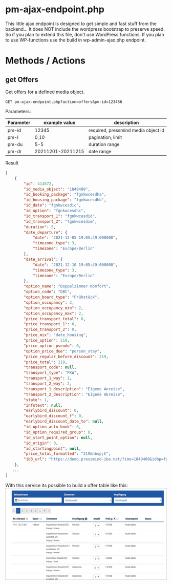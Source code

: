 # pm-ajax-endpoint.php
This little ajax endpoint is designed to get simple and fast stuff from the backend...
It does NOT include the wordpress bootstrap to preserve speed. 
So if you plan to extend this file, don't use WordPress functions. If you plan to use WP-functions
use the build in wp-admin-ajax.php endpoint.

# Methods / Actions

## get Offers
Get offers for a defined media object.
```
GET pm-ajax-endpoint.php?action=offers&pm-id=123456
```

Parameters:

|  Parameter  | example value | description |
| --- | --- | --- |
| pm-id |12345 | required, pressmind media object id
| pm-l |0,10 | pagination, limit
| pm-du |5-5 | duration range 
| pm-dr |20211201-20211215 | date range

Result
```json
[
    {
        "id": 414872,
        "id_media_object": "1849409",
        "id_booking_package": "fgnkwcesdha",
        "id_housing_package": "fgnkwcesdhb",
        "id_date": "fgnkwcesdic",
        "id_option": "fgnkwcesdhc",
        "id_transport_1": "fgnkwcesdid",
        "id_transport_2": "fgnkwcesdim",
        "duration": 5,
        "date_departure": {
            "date": "2021-12-05 19:05:49.000000",
            "timezone_type": 3,
            "timezone": "Europe/Berlin"
        },
        "date_arrival": {
            "date": "2021-12-10 19:05:49.000000",
            "timezone_type": 3,
            "timezone": "Europe/Berlin"
        },
        "option_name": "Doppelzimmer Komfort",
        "option_code": "DBC",
        "option_board_type": "Frühstück",
        "option_occupancy": 2,
        "option_occupancy_min": 2,
        "option_occupancy_max": 2,
        "price_transport_total": 0,
        "price_transport_1": 0,
        "price_transport_2": 0,
        "price_mix": "date_housing",
        "price_option": 219,
        "price_option_pseudo": 0,
        "option_price_due": "person_stay",
        "price_regular_before_discount": 219,
        "price_total": 219,
        "transport_code": null,
        "transport_type": "PKW",
        "transport_1_way": 1,
        "transport_2_way": 2,
        "transport_1_description": "Eigene Anreise",
        "transport_2_description": "Eigene Abreise",
        "state": 1,
        "infotext": null,
        "earlybird_discount": 0,
        "earlybird_discount_f": 0,
        "earlybird_discount_date_to": null,
        "id_option_auto_book": 0,
        "id_option_required_group": 0,
        "id_start_point_option": null,
        "id_origin": 0,
        "id_startingpoint": null,
        "price_total_formatted": "219&nbsp;€",
        "ib3_url": "https://demo.pressmind-ibe.net/?imo=1849409&idbp=fgnkwcesdha&idd=fgnkwcesdic&idhp=fgnkwcesdhb"
    },
   ...
]
```

With this service its possible to build a offer table like this:
![](assets/pm-ajax-endpoint-1.jpg)
